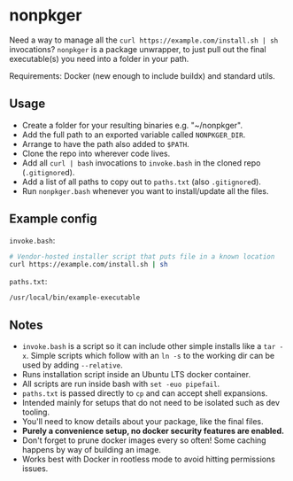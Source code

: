 # nonpkger

Need a way to manage all the `curl https://example.com/install.sh | sh`
invocations? `nonpkger` is a package unwrapper, to just pull out the final
executable(s) you need into a folder in your path.

Requirements: Docker (new enough to include buildx) and standard utils.

## Usage

- Create a folder for your resulting binaries e.g. "~/nonpkger".
- Add the full path to an exported variable called `NONPKGER_DIR`.
- Arrange to have the path also added to `$PATH`.
- Clone the repo into wherever code lives.
- Add all `curl | bash` invocations to `invoke.bash` in the cloned repo
(`.gitignore`d).
- Add a list of all paths to copy out to `paths.txt` (also `.gitignore`d).
- Run `nonpkger.bash` whenever you want to install/update all the files.

## Example config

`invoke.bash`:
```bash
# Vendor-hosted installer script that puts file in a known location
curl https://example.com/install.sh | sh
```

`paths.txt`:
```
/usr/local/bin/example-executable
```

## Notes

- `invoke.bash` is a script so it can include other simple installs like a
`tar -x`. Simple scripts which follow with an `ln -s` to the working dir 
can be used by adding `--relative`.
- Runs installation script inside an Ubuntu LTS docker container.
- All scripts are run inside bash with `set -euo pipefail`.
- `paths.txt` is passed directly to `cp` and can accept shell expansions.
- Intended mainly for setups that do not need to be isolated such as dev
tooling.
- You'll need to know details about your package, like the final files.
- **Purely a convenience setup, no docker security features are enabled.**
- Don't forget to prune docker images every so often! Some caching happens
by way of building an image.
- Works best with Docker in rootless mode to avoid hitting permissions
issues.
